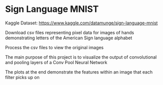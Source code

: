 # Sign Language MNIST

Kaggle Dataset: https://www.kaggle.com/datamunge/sign-language-mnist

Download csv files representing pixel data for images of hands demonstrating letters of the American Sign language alphabet

Process the csv files to view the original images

The main purpose of this project is to visualize the output of convolutional and pooling layers of a Conv Pool Neural Network

The plots at the end demonstrate the features within an image that each filter picks up on
